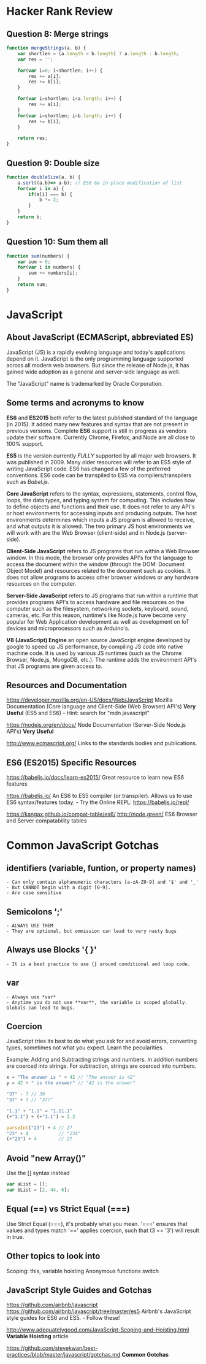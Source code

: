 # Hacker Rank Review

## Question 8: Merge strings
```javascript
function mergeStrings(a, b) {
    var shortlen = (a.length < b.length) ? a.length : b.length;
    var res = '';

    for(var i=0; i<shortlen; i++) {
        res += a[i];
        res += b[i];
    }

    for(var i=shortlen; i<a.length; i++) {
        res += a[i];
    }
    for(var i=shortlen; i<b.length; i++) {
        res += b[i];
    }

    return res;
}
```

## Question 9: Double size 
```javascript
function doubleSize(a, b) {
    a.sort((a,b)=> a-b); // ES6 && in-place modification of list
    for(var i in a) {
        if(a[i] === b) {
            b *= 2;
        }
    }
    return b;
}
```

## Question 10: Sum them all
```javascript
function sum(numbers) {
    var sum = 0;
    for(var i in numbers) {
        sum += numbers[i];
    }
    return sum;
}
```




# JavaScript

## About JavaScript (ECMAScript, abbreviated ES)
JavaScript (JS) is a rapidly evolving language and today's applications depend on it. JavaScript is the only programming language supported across all modern web browsers. But since the release of Node.js, it has gained wide adoption as a general and server-side language as well.

The "JavaScript" name is trademarked by Oracle Corporation. 


## Some terms and acronyms to know

**ES6** and **ES2015** 
    both refer to the latest published standard of the language (in 2015). It added many new features and syntax that are not present in previous versions. Complete **ES6** support is still in progress as vendors update their software. Currently Chrome, Firefox, and Node are all close to 100% support.

**ES5**
    is the version currently *FULLY* supported by all major web browsers. It was published in 2009. Many older resources will refer to an ES5 style of writing JavaScript code. ES6 has changed a few of the preferred conventions. ES6 code can be transpiled to ES5 via compilers/transpilers such as *Babel.js*.

**Core JavaScript**
    refers to the syntax, expressions, statements, control flow, loops, the data types, and typing system for computing. This includes how to define objects and functions and their use.  It does not refer to any API's or host environments for accessing inputs and producing outputs. The host environments determines which inputs a JS program is allowed to receive, and what outputs it is allowed. The two primary JS host environments we will work with are the Web Browser (client-side) and in Node.js (server-side).

**Client-Side JavaScript**
    refers to JS programs that run within a Web Browser window. In this mode, the browser only provides API's for the language to access the document within the window (through the DOM: Document Object Model) and resources related to the document such as cookies. It does not allow programs to access other browser windows or any hardware resources on the computer.

**Server-Side JavaScript**
    refers to JS programs that run within a runtime that provides programs API's to access hardware and file resources on the computer such as the filesystem, networking sockets, keyboard, sound, cameras, etc. For this reason, runtime's like Node.js have become very popular for Web Application development as well as development on IoT devices and microprocessors such as Arduino's.

**V8 (JavaScript) Engine**
    an open source JavaScript engine developed by google to speed up JS performance, by compiling JS code into native machine code. It is used by various JS runtimes (such as the Chrome Browser, Node.js, MongoDB, etc.). The runtime adds the environment API's that JS programs are given access to.



## Resources and Documentation
https://developer.mozilla.org/en-US/docs/Web/JavaScript
    Mozilla Documentation (Core language and Client-Side (Web Browser) API's)
    **Very Useful** (ES5 and ES6)
    - Hint: search for "mdn javascript"

https://nodejs.org/en/docs/
    Node Documentation (Server-Side Node.js API's)
    **Very Useful**

http://www.ecmascript.org/
    Links to the standards bodies and publications.

## ES6 (ES2015) Specific Resources
https://babeljs.io/docs/learn-es2015/
    Great resource to learn new ES6 features

https://babeljs.io/
    An ES6 to ES5 compiler (or transpiler). Allows us to use ES6 syntax/features today.
    - Try the Online REPL: https://babeljs.io/repl/

https://kangax.github.io/compat-table/es6/
http://node.green/
    ES6 Browser and Server compatability tables

# Common JavaScript Gotchas

## identifiers (variable, funtion, or property names)
    - Can only contain alphanumeric characters [a-zA-Z0-9] and '$' and '_'
    - But CANNOT begin with a digit [0-9].
    - Are case sensitive

## Semicolons ';'
    - ALWAYS USE THEM
    - They are optional, but ommission can lead to very nasty bugs

## Always use Blocks '{ }'
    - It is a best practice to use {} around conditional and loop code.

## var
    - Always use *var*
    - Anytime you do not use **var**, the variable is scoped globally. Globals can lead to bugs.


## Coercion
JavaScript tries its best to do what you ask for and avoid errors, converting types, sometimes not what you expect. Learn the pecularities.

Example: Adding and Subtracting strings and numbers. In addition numbers are coerced into strings. For subtraction, strings are coerced into numbers.
```javascript
x = "The answer is " + 42 // "The answer is 42"
y = 42 + " is the answer" // "42 is the answer"

"37" - 7 // 30
"37" + 7 // "377"

"1.1" + "1.1" = "1.11.1"
(+"1.1") + (+"1.1") = 2.2  

parseInt("23") + 4 // 27
"23" + 4           // "234"
(+"23") + 4        // 27
```


## Avoid "new Array()"
Use the [] syntax instead
```javascript
var aList = [];
var bList = [2, 44, 6];
```


## Equal (==) vs Strict Equal (===)
Use Strict Equal (===), it's probably what you mean.
'===' ensures that values and types match
'==' applies coercion, such that (3 == '3') will result in true.


## Other topics to look into
Scoping: this, variable hoisting
Anonymous functions
switch


## JavaScript Style Guides and Gotchas
https://github.com/airbnb/javascript
https://github.com/airbnb/javascript/tree/master/es5
    Airbnb's JavaScript style guides for ES6 and ES5.
    - Follow these!

http://www.adequatelygood.com/JavaScript-Scoping-and-Hoisting.html
    **Variable Hoisting** article

https://github.com/stevekwan/best-practices/blob/master/javascript/gotchas.md
    **Common Gotchas**




